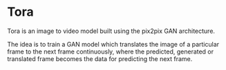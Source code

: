 # Tora
Tora is an image to video model built using the pix2pix GAN architecture.

The idea is to train a GAN model which translates the image of a particular frame to the next frame continuously,
where the predicted, generated or translated frame becomes the data for predicting the next frame.
